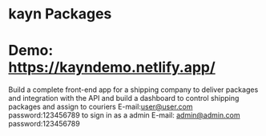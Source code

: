 # kayn Packages
# Demo: https://kayndemo.netlify.app/
Build a complete front-end app for a shipping company to deliver packages and integration with the API and build a dashboard to control shipping packages and assign to couriers
E-mail:user@user.com
password:123456789
to sign in as a admin 
E-mail: admin@admin.com
password:123456789
